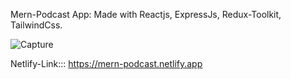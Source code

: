 Mern-Podcast App: Made with Reactjs, ExpressJs, Redux-Toolkit, TailwindCss.


![Capture](https://github.com/user-attachments/assets/79c20d3c-41ea-4a8d-bbaa-ab14f0ab84ac)


Netlify-Link::: https://mern-podcast.netlify.app
